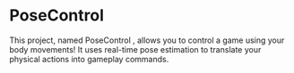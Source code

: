 # PoseControl
This project, named PoseControl ,  allows you to control a game using your body movements! It uses real-time pose estimation to translate your physical actions into gameplay commands.
